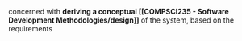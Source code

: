 concerned with **deriving a conceptual [[COMPSCI235 - Software Development Methodologies/design]]** of the system, based on the requirements